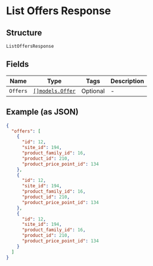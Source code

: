 
# List Offers Response

## Structure

`ListOffersResponse`

## Fields

| Name | Type | Tags | Description |
|  --- | --- | --- | --- |
| `Offers` | [`[]models.Offer`](offer.md) | Optional | - |

## Example (as JSON)

```json
{
  "offers": [
    {
      "id": 12,
      "site_id": 194,
      "product_family_id": 16,
      "product_id": 210,
      "product_price_point_id": 134
    },
    {
      "id": 12,
      "site_id": 194,
      "product_family_id": 16,
      "product_id": 210,
      "product_price_point_id": 134
    },
    {
      "id": 12,
      "site_id": 194,
      "product_family_id": 16,
      "product_id": 210,
      "product_price_point_id": 134
    }
  ]
}
```


